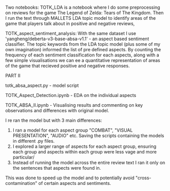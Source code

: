 Two notebooks:
TOTK_LDA is a notebook where I do some preprocessing on reviews for the game The Legend of Zelda: Tears of The Kingdom. Then I run the text through
MALLETS LDA topic model to identify areas of the game that players talk about in positive and negative reviews,

TOTK_aspect_sentiment_analysis: With the same dataset I use 'yangheng/deberta-v3-base-absa-v1.1' - an aspect based sentiment classifier. The topic keywords from the LDA topic model (plus some of my own imagination) informed the list of pre defined aspects. By counting the frequency of each sentiment classification for each aspects, along with a few simple visualisations we can ee a quantitative representation of areas of the game that recieved positive and negative responses.

PART II

totk_absa_aspect.py - model script

TOTK_Aspect_Detection.ipynb - EDA on the individual aspects

TOTK_ABSA_II.ipynb - Visualising results and commenting on key observations and differences with original model.

I re ran the model but with 3 main differences:
1. I ran a model for each aspect group "COMBAT", "VISUAL PRESENTATION", "AUDIO" etc. Saving the scripts containing the models in different .py files.
2. I explored a larger range of aspects for each aspect group, ensuring each group and aspects within each group were less vage and more particular/
3. Instead of running the model across the entire review text I ran it only on the sentences that aspects were found in.

This was done to speed up the model and to potentially avoid "cross-contamination" of certain aspects and sentiments.



